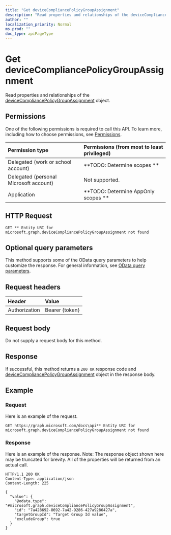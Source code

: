 ```yaml
---
title: "Get deviceCompliancePolicyGroupAssignment"
description: "Read properties and relationships of the deviceCompliancePolicyGroupAssignment object."
author: ""
localization_priority: Normal
ms.prod: ""
doc_type: apiPageType
---
```


# Get deviceCompliancePolicyGroupAssignment

Read properties and relationships of the [deviceCompliancePolicyGroupAssignment](../resources/devicecompliancepolicygroupassignment.md) object.

## Permissions
One of the following permissions is required to call this API. To learn more, including how to choose permissions, see [Permissions](/concepts/permissions-reference.md).

|Permission type|Permissions (from most to least privileged)|
|:---|:---|
|Delegated (work or school account)|**TODO: Determine scopes **|
|Delegated (personal Microsoft account)|Not supported.|
|Application|**TODO: Determine AppOnly scopes **|

## HTTP Request
<!-- {
  "blockType": "ignored"
}
-->
``` http
GET ** Entity URI for microsoft.graph.deviceCompliancePolicyGroupAssignment not found
```

## Optional query parameters
This method supports some of the OData query parameters to help customize the response. For general information, see [OData query parameters](/graph/query-parameters).

## Request headers
|Header|Value|
|:---|:---|
|Authorization|Bearer {token}|

## Request body
Do not supply a request body for this method.

## Response
If successful, this method returns a `200 OK` response code and [deviceCompliancePolicyGroupAssignment](../resources/devicecompliancepolicygroupassignment.md) object in the response body.

## Example

### Request
Here is an example of the request.
<!-- {
  "blockType": "request",
  "name": "get_devicecompliancepolicygroupassignment"
}
-->
``` http
GET https://graph.microsoft.com/docs\api** Entity URI for microsoft.graph.deviceCompliancePolicyGroupAssignment not found
```

### Response
Here is an example of the response. Note: The response object shown here may be truncated for brevity. All of the properties will be returned from an actual call.
<!-- {
  "blockType": "response",
  "truncated": true,
  "@odata.type": "microsoft.graph.deviceCompliancePolicyGroupAssignment"
}
-->
``` http
HTTP/1.1 200 OK
Content-Type: application/json
Content-Length: 225

{
  "value": {
    "@odata.type": "#microsoft.graph.deviceCompliancePolicyGroupAssignment",
    "id": "7a428692-8692-7a42-9286-427a9286427a",
    "targetGroupId": "Target Group Id value",
    "excludeGroup": true
  }
}
```

